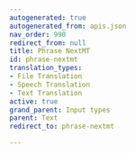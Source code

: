 ```yaml
---
autogenerated: true
autogenerated_from: apis.json
nav_order: 990
redirect_from: null
title: Phrase NextMT
id: phrase-nextmt
translation_types:
- File Translation
- Speech Translation
- Text Translation
active: true
grand_parent: Input types
parent: Text
redirect_to: phrase-nextmt

---
```


